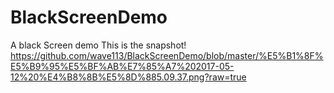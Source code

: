 # BlackScreenDemo
A black Screen demo
This is the snapshot!
https://github.com/wave113/BlackScreenDemo/blob/master/%E5%B1%8F%E5%B9%95%E5%BF%AB%E7%85%A7%202017-05-12%20%E4%B8%8B%E5%8D%885.09.37.png?raw=true
